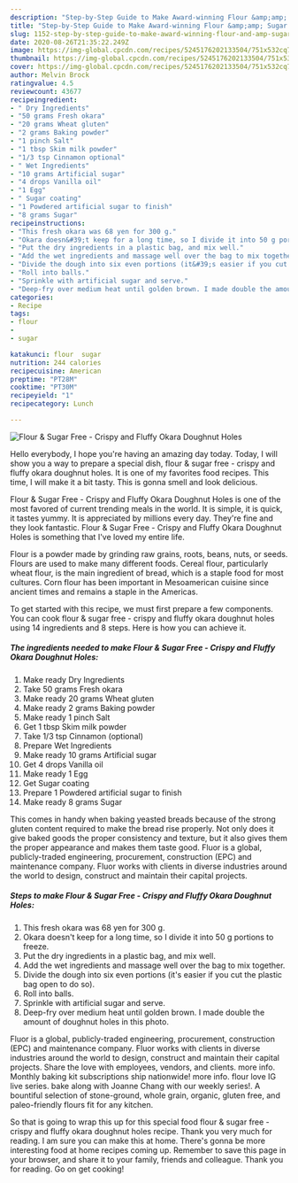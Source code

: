 ```yaml
---
description: "Step-by-Step Guide to Make Award-winning Flour &amp;amp; Sugar Free - Crispy and Fluffy Okara Doughnut Holes"
title: "Step-by-Step Guide to Make Award-winning Flour &amp;amp; Sugar Free - Crispy and Fluffy Okara Doughnut Holes"
slug: 1152-step-by-step-guide-to-make-award-winning-flour-and-amp-sugar-free-crispy-and-fluffy-okara-doughnut-holes
date: 2020-08-26T21:35:22.249Z
image: https://img-global.cpcdn.com/recipes/5245176202133504/751x532cq70/flour-sugar-free-crispy-and-fluffy-okara-doughnut-holes-recipe-main-photo.jpg
thumbnail: https://img-global.cpcdn.com/recipes/5245176202133504/751x532cq70/flour-sugar-free-crispy-and-fluffy-okara-doughnut-holes-recipe-main-photo.jpg
cover: https://img-global.cpcdn.com/recipes/5245176202133504/751x532cq70/flour-sugar-free-crispy-and-fluffy-okara-doughnut-holes-recipe-main-photo.jpg
author: Melvin Brock
ratingvalue: 4.5
reviewcount: 43677
recipeingredient:
- " Dry Ingredients"
- "50 grams Fresh okara"
- "20 grams Wheat gluten"
- "2 grams Baking powder"
- "1 pinch Salt"
- "1 tbsp Skim milk powder"
- "1/3 tsp Cinnamon optional"
- " Wet Ingredients"
- "10 grams Artificial sugar"
- "4 drops Vanilla oil"
- "1 Egg"
- " Sugar coating"
- "1 Powdered artificial sugar to finish"
- "8 grams Sugar"
recipeinstructions:
- "This fresh okara was 68 yen for 300 g."
- "Okara doesn&#39;t keep for a long time, so I divide it into 50 g portions to freeze."
- "Put the dry ingredients in a plastic bag, and mix well."
- "Add the wet ingredients and massage well over the bag to mix together."
- "Divide the dough into six even portions (it&#39;s easier if you cut the plastic bag open to do so)."
- "Roll into balls."
- "Sprinkle with artificial sugar and serve."
- "Deep-fry over medium heat until golden brown. I made double the amount of doughnut holes in this photo."
categories:
- Recipe
tags:
- flour
- 
- sugar

katakunci: flour  sugar 
nutrition: 244 calories
recipecuisine: American
preptime: "PT28M"
cooktime: "PT30M"
recipeyield: "1"
recipecategory: Lunch

---
```



![Flour &amp; Sugar Free - Crispy and Fluffy Okara Doughnut Holes](https://img-global.cpcdn.com/recipes/5245176202133504/751x532cq70/flour-sugar-free-crispy-and-fluffy-okara-doughnut-holes-recipe-main-photo.jpg)

Hello everybody, I hope you're having an amazing day today. Today, I will show you a way to prepare a special dish, flour &amp; sugar free - crispy and fluffy okara doughnut holes. It is one of my favorites food recipes. This time, I will make it a bit tasty. This is gonna smell and look delicious.

Flour &amp; Sugar Free - Crispy and Fluffy Okara Doughnut Holes is one of the most favored of current trending meals in the world. It is simple, it is quick, it tastes yummy. It is appreciated by millions every day. They're fine and they look fantastic. Flour &amp; Sugar Free - Crispy and Fluffy Okara Doughnut Holes is something that I've loved my entire life.

Flour is a powder made by grinding raw grains, roots, beans, nuts, or seeds. Flours are used to make many different foods. Cereal flour, particularly wheat flour, is the main ingredient of bread, which is a staple food for most cultures. Corn flour has been important in Mesoamerican cuisine since ancient times and remains a staple in the Americas.


To get started with this recipe, we must first prepare a few components. You can cook flour &amp; sugar free - crispy and fluffy okara doughnut holes using 14 ingredients and 8 steps. Here is how you can achieve it.

<!--inarticleads1-->

##### The ingredients needed to make Flour &amp; Sugar Free - Crispy and Fluffy Okara Doughnut Holes:

1. Make ready  Dry Ingredients
1. Take 50 grams Fresh okara
1. Make ready 20 grams Wheat gluten
1. Make ready 2 grams Baking powder
1. Make ready 1 pinch Salt
1. Get 1 tbsp Skim milk powder
1. Take 1/3 tsp Cinnamon (optional)
1. Prepare  Wet Ingredients
1. Make ready 10 grams Artificial sugar
1. Get 4 drops Vanilla oil
1. Make ready 1 Egg
1. Get  Sugar coating
1. Prepare 1 Powdered artificial sugar to finish
1. Make ready 8 grams Sugar


This comes in handy when baking yeasted breads because of the strong gluten content required to make the bread rise properly. Not only does it give baked goods the proper consistency and texture, but it also gives them the proper appearance and makes them taste good. Fluor is a global, publicly-traded engineering, procurement, construction (EPC) and maintenance company. Fluor works with clients in diverse industries around the world to design, construct and maintain their capital projects. 

<!--inarticleads2-->

##### Steps to make Flour &amp; Sugar Free - Crispy and Fluffy Okara Doughnut Holes:

1. This fresh okara was 68 yen for 300 g.
1. Okara doesn&#39;t keep for a long time, so I divide it into 50 g portions to freeze.
1. Put the dry ingredients in a plastic bag, and mix well.
1. Add the wet ingredients and massage well over the bag to mix together.
1. Divide the dough into six even portions (it&#39;s easier if you cut the plastic bag open to do so).
1. Roll into balls.
1. Sprinkle with artificial sugar and serve.
1. Deep-fry over medium heat until golden brown. I made double the amount of doughnut holes in this photo.


Fluor is a global, publicly-traded engineering, procurement, construction (EPC) and maintenance company. Fluor works with clients in diverse industries around the world to design, construct and maintain their capital projects. Share the love with employees, vendors, and clients. more info. Monthly baking kit subscriptions ship nationwide! more info. flour love IG live series. bake along with Joanne Chang with our weekly series!. A bountiful selection of stone-ground, whole grain, organic, gluten free, and paleo-friendly flours fit for any kitchen. 

So that is going to wrap this up for this special food flour &amp; sugar free - crispy and fluffy okara doughnut holes recipe. Thank you very much for reading. I am sure you can make this at home. There's gonna be more interesting food at home recipes coming up. Remember to save this page in your browser, and share it to your family, friends and colleague. Thank you for reading. Go on get cooking!
